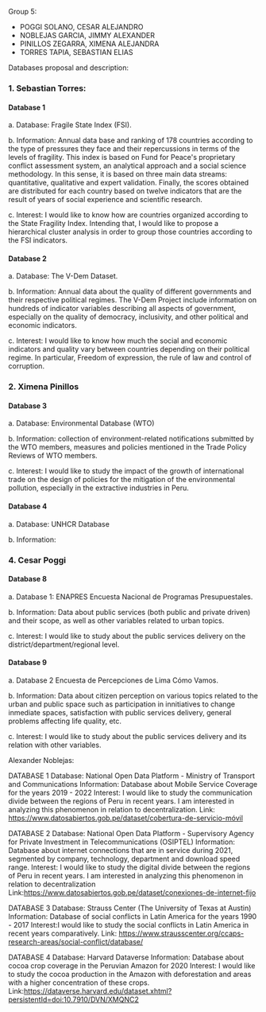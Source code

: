 Group 5:
- POGGI SOLANO, CESAR ALEJANDRO
- NOBLEJAS GARCIA, JIMMY ALEXANDER
- PINILLOS ZEGARRA, XIMENA ALEJANDRA
- TORRES TAPIA, SEBASTIAN ELIAS

Databases proposal and description:


### 1. Sebastian Torres: 
#### Database 1

a. Database: Fragile State Index (FSI).

b. Information: Annual data base and ranking of 178 countries according to the type of pressures they face and their repercussions in terms of the levels of fragility. This index is based on Fund for Peace's proprietary conflict assessment system, an analytical approach and a social science methodology. In this sense, it is based on three main data streams: quantitative, qualitative and expert validation. Finally, the scores obtained are distributed for each country based on twelve indicators that are the result of years of social experience and scientific research.

c. Interest:  I would like to know how are countries organized according to the State Fragility Index. Intending that, I would like to propose a hierarchical cluster analysis in order to group those countries according to the FSI indicators.


#### Database 2


a. Database: The V-Dem Dataset. 

b. Information: Annual data about the quality of different governments and their respective political regimes. The V-Dem Project include information on hundreds of indicator variables describing all aspects of government, especially on the quality of democracy, inclusivity, and other political and economic indicators. 

c. Interest:  I would like to know how much the social and economic indicators and quality vary between countries depending on their political regime. In particular, Freedom of expression, the rule of law and control of corruption.


### 2. Ximena Pinillos

#### Database 3

a. Database: Environmental Database (WTO)

b. Information:  collection of environment-related notifications submitted by the WTO members, measures and policies mentioned in the Trade Policy Reviews of WTO members.

c. Interest: I would like to study the impact of the growth of international trade on the design of policies for the mitigation of the environmental pollution, especially in the extractive industries in Peru.

#### Database 4

a. Database: UNHCR Database

b. Information: 


### 4. Cesar Poggi

#### Database 8

a. Database 1: ENAPRES Encuesta Nacional de Programas Presupuestales.

b. Information: Data about public services (both public and private driven) and their scope, as well as other variables related to urban topics.

c. Interest: I would like to study about the public services delivery on the district/department/regional level.

#### Database 9

a. Database 2 Encuesta de Percepciones de Lima Cómo Vamos.

b. Information: Data about citizen perception on various topics related to the urban and public space such as participation in innitiatives to change inmediate spaces, satisfaction with public services delivery, general problems affecting life quality, etc.

c. Interest: I would like to study about the public services delivery and its relation with other variables.

Alexander Noblejas:

DATABASE 1
Database: National Open Data Platform - Ministry of Transport and Communications
Information: Database about Mobile Service Coverage for the years 2019 - 2022
Interest: I would like to study the communication divide between the regions of Peru in recent years. I am interested in analyzing this phenomenon in relation to decentralization.
Link: https://www.datosabiertos.gob.pe/dataset/cobertura-de-servicio-móvil

DATABASE 2
Database: National Open Data Platform - Supervisory Agency for Private Investment in Telecommunications (OSIPTEL)
Information: Database about internet connections that are in service during 2021, segmented by company, technology, department and download speed range.
Interest: I would like to study the digital divide between the regions of Peru in recent years. I am interested in analyzing this phenomenon in relation to decentralization
Link:https://www.datosabiertos.gob.pe/dataset/conexiones-de-internet-fijo

DATABASE 3
Database: Strauss Center (The University of Texas at Austin)
Information: Database of social conflicts in Latin America for the years 1990 - 2017
Interest:I would like to study the social conflicts in Latin America in recent years comparatively.
Link: https://www.strausscenter.org/ccaps-research-areas/social-conflict/database/

DATABASE  4
Database: Harvard Dataverse
Information: Database about cocoa crop coverage in the Peruvian Amazon for 2020
Interest: I would like to study the cocoa production in the Amazon with deforestation and areas with a higher concentration of these crops.
Link:https://dataverse.harvard.edu/dataset.xhtml?persistentId=doi:10.7910/DVN/XMQNC2








